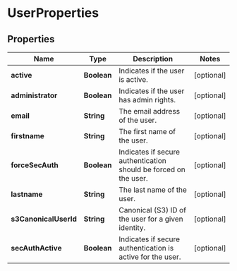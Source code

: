 

# UserProperties

## Properties

| Name | Type | Description | Notes |
| ------------ | ------------- | ------------- | ------------- |
| **active** | **Boolean** | Indicates if the user is active. |  [optional] |
| **administrator** | **Boolean** | Indicates if the user has admin rights. |  [optional] |
| **email** | **String** | The email address of the user. |  [optional] |
| **firstname** | **String** | The first name of the user. |  [optional] |
| **forceSecAuth** | **Boolean** | Indicates if secure authentication should be forced on the user. |  [optional] |
| **lastname** | **String** | The last name of the user. |  [optional] |
| **s3CanonicalUserId** | **String** | Canonical (S3) ID of the user for a given identity. |  [optional] |
| **secAuthActive** | **Boolean** | Indicates if secure authentication is active for the user. |  [optional] |


